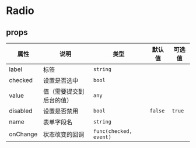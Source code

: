 # Radio

## props

| 属性     | 说明                     | 类型                   | 默认值  | 可选值 |
| -------- | ------------------------ | ---------------------- | ------- | ------ |
| label    | 标签                     | `string`               | ` `     |        |
| checked  | 设置是否选中             | `bool`                 |         |        |
| value    | 值（需要提交到后台的值） | `any`                  | ` `     |        |
| disabled | 设置是否禁用             | `bool`                 | `false` | `true` |
| name     | 表单字段名               | `string`               | ` `     |        |
| onChange | 状态改变的回调           | `func(checked, event)` | ` `     |        |